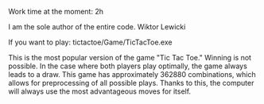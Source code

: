 Work time at the moment: 2h

I am the sole author of the entire code. Wiktor Lewicki

If you want to play: tictactoe/Game/TicTacToe.exe

This is the most popular version of the game "Tic Tac Toe." Winning is not possible. In the case where both players play optimally, the game always leads to a draw. 
This game has approximately 362880 combinations, which allows for preprocessing of all possible plays. 
Thanks to this, the computer will always use the most advantageous moves for itself.
